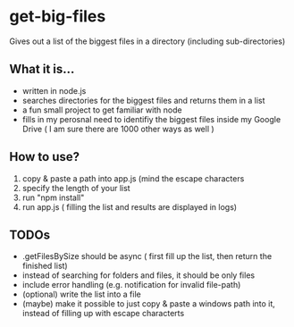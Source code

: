 # get-big-files
Gives out a list of the biggest files in a directory (including sub-directories)

## What it is...
- written in node.js
- searches directories for the biggest files and returns them in a list
- a fun small project to get familiar with node
- fills in my perosnal need to identifiy the biggest files inside my Google Drive ( I am sure there are 1000 other ways as well )

## How to use?
1. copy & paste a path into app.js (mind the escape characters
2. specify the length of your list
3. run "npm install" 
4. run app.js ( filling the list and results are displayed in logs)

## TODOs
- .getFilesBySize should be async ( first fill up the list, then return the finished list)
- instead of searching for folders and files, it should be only files
- include error handling (e.g. notification for invalid file-path)
- (optional) write the list into a file
- (maybe) make it possible to just copy & paste a windows path into it, instead of filling up with escape characterts
